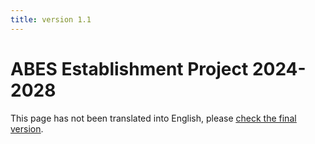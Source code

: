 ```yaml
---
title: version 1.1
---
```


# ABES Establishment Project 2024-2028
This page has not been translated into English, please <u>[check the final version](../2.4/projet2024)</u>.